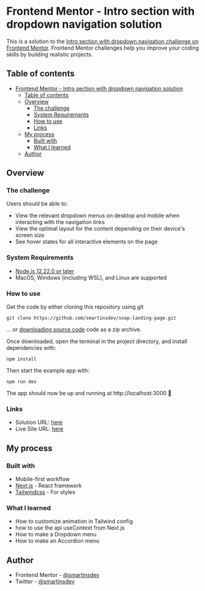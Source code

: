 # Frontend Mentor - Intro section with dropdown navigation solution

This is a solution to the [Intro section with dropdown navigation challenge on Frontend Mentor](https://www.frontendmentor.io/challenges/intro-section-with-dropdown-navigation-ryaPetHE5). Frontend Mentor challenges help you improve your coding skills by building realistic projects.

## Table of contents

- [Frontend Mentor - Intro section with dropdown navigation solution](#frontend-mentor---intro-section-with-dropdown-navigation-solution)
  - [Table of contents](#table-of-contents)
  - [Overview](#overview)
    - [The challenge](#the-challenge)
    - [System Requirements](#system-requirements)
    - [How to use](#how-to-use)
    - [Links](#links)
  - [My process](#my-process)
    - [Built with](#built-with)
    - [What I learned](#what-i-learned)
  - [Author](#author)

## Overview

### The challenge

Users should be able to:

- View the relevant dropdown menus on desktop and mobile when interacting with the navigation links
- View the optimal layout for the content depending on their device's screen size
- See hover states for all interactive elements on the page

### System Requirements

- [Node.js 12.22.0 or later](https://nodejs.org)
- MacOS, Windows (including WSL), and Linux are supported

### How to use

Get the code by either cloning this repository using git

```
git clone https://github.com/smartinsdev/snap-landing-page.git
```

... or [downloading source code](https://github.com/smartinsdev/snap-landing-page/archive/refs/heads/main.zip) code as a zip archive.

Once downloaded, open the terminal in the project directory, and install dependencies with:

```
npm install
```

Then start the example app with:

```
npm run dev
```

The app should now be up and running at http://localhost:3000 🚀

### Links

- Solution URL: [here](https://www.frontendmentor.io/solutions/snap-landing-page--o0ABWDpkK)
- Live Site URL: [here](https://snap-smartinsdev.vercel.app/)

## My process

### Built with

- Mobile-first workflow
- [Next.js](https://nextjs.org/) - React framework
- [Tailwindcss](https://tailwindcss.com/) - For styles

### What I learned

- How to customize animation in Tailwind config
- how to use the api useContext from Next.js
- How to make a Dropdown menu
- How to make an Accordion menu

## Author

- Frontend Mentor - [@smartinsdev](https://www.frontendmentor.io/profile/smartinsdev)
- Twitter - [@smartinsdev](https://www.twitter.com/smartinsdev)
